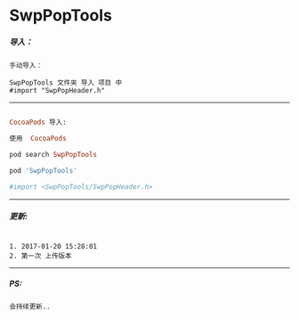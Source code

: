# SwpPopTools


##### 导入：

```
手动导入：

SwpPopTools 文件夹 导入 项目 中
#import "SwpPopHeader.h"
```
---

```ruby

CocoaPods 导入:

使用  CocoaPods

pod search SwpPopTools

pod 'SwpPopTools'

#import <SwpPopTools/SwpPopHeader.h>

```
---

##### 更新:

```

1. 2017-01-20 15:28:01
2. 第一次 上传版本

```

---

##### PS:
```
会持续更新..
```
